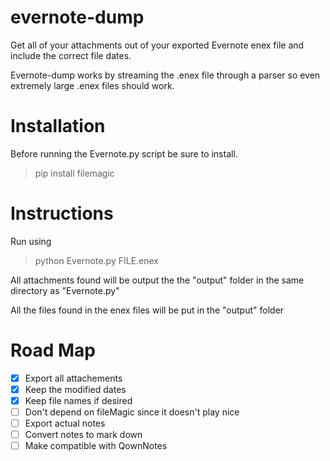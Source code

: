 # evernote-dump

Get all of your attachments out of your exported Evernote enex file and include the correct file dates.

Evernote-dump works by streaming the .enex file through a parser so even extremely large .enex files should work.

# Installation

Before running the Evernote.py script be sure to install.

> pip install filemagic

# Instructions

Run using

> python Evernote.py FILE.enex

All attachments found will be output the the "output" folder in the same directory as "Evernote.py"

All the files found in the enex files will be put in the "output" folder

# Road Map

- [x] Export all attachements
- [x] Keep the modified dates
- [x] Keep file names if desired
- [ ] Don't depend on fileMagic since it doesn't play nice
- [ ] Export actual notes
- [ ] Convert notes to mark down
- [ ] Make compatible with QownNotes
